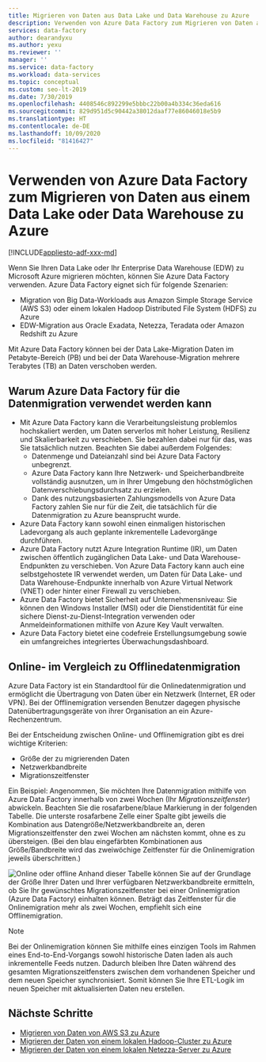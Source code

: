 ```yaml
---
title: Migrieren von Daten aus Data Lake und Data Warehouse zu Azure
description: Verwenden von Azure Data Factory zum Migrieren von Daten aus einem Data Lake und Data Warehouse zu Azure.
services: data-factory
author: dearandyxu
ms.author: yexu
ms.reviewer: ''
manager: ''
ms.service: data-factory
ms.workload: data-services
ms.topic: conceptual
ms.custom: seo-lt-2019
ms.date: 7/30/2019
ms.openlocfilehash: 4408546c892299e5bbbc22b00a4b334c36eda616
ms.sourcegitcommit: 829d951d5c90442a38012daaf77e86046018e5b9
ms.translationtype: HT
ms.contentlocale: de-DE
ms.lasthandoff: 10/09/2020
ms.locfileid: "81416427"
---
```

# <a name="use-azure-data-factory-to-migrate-data-from-your-data-lake-or-data-warehouse-to-azure"></a>Verwenden von Azure Data Factory zum Migrieren von Daten aus einem Data Lake oder Data Warehouse zu Azure

[!INCLUDE[appliesto-adf-xxx-md](includes/appliesto-adf-xxx-md.md)]

Wenn Sie Ihren Data Lake oder Ihr Enterprise Data Warehouse (EDW) zu Microsoft Azure migrieren möchten, können Sie Azure Data Factory verwenden. Azure Data Factory eignet sich für folgende Szenarien:

- Migration von Big Data-Workloads aus Amazon Simple Storage Service (AWS S3) oder einem lokalen Hadoop Distributed File System (HDFS) zu Azure
- EDW-Migration aus Oracle Exadata, Netezza, Teradata oder Amazon Redshift zu Azure

Mit Azure Data Factory können bei der Data Lake-Migration Daten im Petabyte-Bereich (PB) und bei der Data Warehouse-Migration mehrere Terabytes (TB) an Daten verschoben werden.

## <a name="why-azure-data-factory-can-be-used-for-data-migration"></a>Warum Azure Data Factory für die Datenmigration verwendet werden kann

- Mit Azure Data Factory kann die Verarbeitungsleistung problemlos hochskaliert werden, um Daten serverlos mit hoher Leistung, Resilienz und Skalierbarkeit zu verschieben. Sie bezahlen dabei nur für das, was Sie tatsächlich nutzen. Beachten Sie dabei außerdem Folgendes: 
  - Datenmenge und Dateianzahl sind bei Azure Data Factory unbegrenzt.
  - Azure Data Factory kann Ihre Netzwerk- und Speicherbandbreite vollständig ausnutzen, um in Ihrer Umgebung den höchstmöglichen Datenverschiebungsdurchsatz zu erzielen.
  - Dank des nutzungsbasierten Zahlungsmodells von Azure Data Factory zahlen Sie nur für die Zeit, die tatsächlich für die Datenmigration zu Azure beansprucht wurde.  
- Azure Data Factory kann sowohl einen einmaligen historischen Ladevorgang als auch geplante inkrementelle Ladevorgänge durchführen.
- Azure Data Factory nutzt Azure Integration Runtime (IR), um Daten zwischen öffentlich zugänglichen Data Lake- und Data Warehouse-Endpunkten zu verschieben. Von Azure Data Factory kann auch eine selbstgehostete IR verwendet werden, um Daten für Data Lake- und Data Warehouse-Endpunkte innerhalb von Azure Virtual Network (VNET) oder hinter einer Firewall zu verschieben.
- Azure Data Factory bietet Sicherheit auf Unternehmensniveau: Sie können den Windows Installer (MSI) oder die Dienstidentität für eine sichere Dienst-zu-Dienst-Integration verwenden oder Anmeldeinformationen mithilfe von Azure Key Vault verwalten.
- Azure Data Factory bietet eine codefreie Erstellungsumgebung sowie ein umfangreiches integriertes Überwachungsdashboard.  

## <a name="online-vs-offline-data-migration"></a>Online- im Vergleich zu Offlinedatenmigration

Azure Data Factory ist ein Standardtool für die Onlinedatenmigration und ermöglicht die Übertragung von Daten über ein Netzwerk (Internet, ER oder VPN). Bei der Offlinemigration versenden Benutzer dagegen physische Datenübertragungsgeräte von ihrer Organisation an ein Azure-Rechenzentrum.  

Bei der Entscheidung zwischen Online- und Offlinemigration gibt es drei wichtige Kriterien:  

- Größe der zu migrierenden Daten
- Netzwerkbandbreite
- Migrationszeitfenster

Ein Beispiel: Angenommen, Sie möchten Ihre Datenmigration mithilfe von Azure Data Factory innerhalb von zwei Wochen (Ihr *Migrationszeitfenster*) abwickeln. Beachten Sie die rosafarbene/blaue Markierung in der folgenden Tabelle. Die unterste rosafarbene Zelle einer Spalte gibt jeweils die Kombination aus Datengröße/Netzwerkbandbreite an, deren Migrationszeitfenster den zwei Wochen am nächsten kommt, ohne es zu übersteigen. (Bei den blau eingefärbten Kombinationen aus Größe/Bandbreite wird das zweiwöchige Zeitfenster für die Onlinemigration jeweils überschritten.) 

![Online oder offline](media/data-migration-guidance-overview/online-offline.png) Anhand dieser Tabelle können Sie auf der Grundlage der Größe Ihrer Daten und Ihrer verfügbaren Netzwerkbandbreite ermitteln, ob Sie Ihr gewünschtes Migrationszeitfenster bei einer Onlinemigration (Azure Data Factory) einhalten können. Beträgt das Zeitfenster für die Onlinemigration mehr als zwei Wochen, empfiehlt sich eine Offlinemigration.

> [!NOTE]
> Bei der Onlinemigration können Sie mithilfe eines einzigen Tools im Rahmen eines End-to-End-Vorgangs sowohl historische Daten laden als auch inkrementelle Feeds nutzen.  Dadurch bleiben Ihre Daten während des gesamten Migrationszeitfensters zwischen dem vorhandenen Speicher und dem neuen Speicher synchronisiert. Somit können Sie Ihre ETL-Logik im neuen Speicher mit aktualisierten Daten neu erstellen.


## <a name="next-steps"></a>Nächste Schritte

- [Migrieren von Daten von AWS S3 zu Azure](data-migration-guidance-s3-azure-storage.md)
- [Migrieren der Daten von einem lokalen Hadoop-Cluster zu Azure](data-migration-guidance-hdfs-azure-storage.md)
- [Migrieren der Daten von einem lokalen Netezza-Server zu Azure](data-migration-guidance-netezza-azure-sqldw.md)
